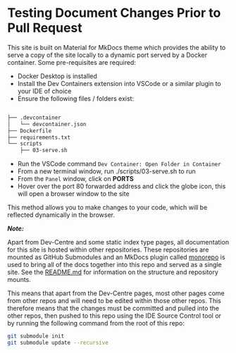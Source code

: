 # Testing Document Changes Prior to Pull Request

This site is built on Material for MkDocs theme which provides the ability to serve a copy of the site locally to a dynamic port served by a Docker container. Some pre-requisites are required:

* Docker Desktop is installed
* Install the Dev Containers extension into VSCode or a similar plugin to your IDE of choice
* Ensure the following files / folders exist:

```bash

├── .devcontainer
│   └── devcontainer.json
├── Dockerfile
├── requirements.txt
└── scripts
    ├── 03-serve.sh

```

* Run the VSCode command `Dev Container: Open Folder in Container`
* From a new terminal window, run ./scripts/03-serve.sh to run
* From the `Panel` window, click on **PORTS**
* Hover over the port 80 forwarded address and click the globe icon, this will open a browser window to the site

This method allows you to make changes to your code, which will be reflected dynamically in the browser.

***Note:***

Apart from Dev-Centre and some static index type pages, all documentation for this site is hosted within other repositories. These repositories are mounted as GitHub Submodules and an MkDocs plugin called [monorepo](https://backstage.github.io/mkdocs-monorepo-plugin/) is used to bring all of the docs together into this repo and served as a single site. See the [README.md](./README.md#folder-structure-and-included-content) for information on the structure and repository mounts.

This means that apart from the Dev-Centre pages, most other pages come from other repos and will need to be edited within those other repos. This therefore means that the changes must be committed and pulled into the other repos, then pushed to this repo using the IDE Source Control tool or by running the following command from the root of this repo:

```bash
git submodule init
git submodule update --recursive
```
